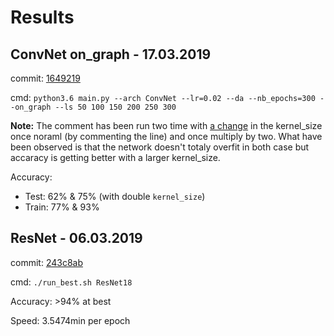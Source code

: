 # Results

## ConvNet on_graph - 17.03.2019
commit: [1649219](https://github.com/cgallay/Semester_Project/commit/164921931c932a8a3b77bc6f475be7e94bdb4729)

cmd: `python3.6 main.py --arch ConvNet --lr=0.02 --da --nb_epochs=300 --on_graph --ls 50 100 150 200 250 300`

**Note:** The comment has been run two time with [a change](https://github.com/cgallay/Semester_Project/blob/164921931c932a8a3b77bc6f475be7e94bdb4729/models/classics.py#L55) in the kernel_size once noraml (by commenting the line) and once multiply by two.
What have been observed is that the network doesn't totaly overfit in both case but accaracy is getting better with a larger kernel_size. 

Accuracy: 
- Test: 62% & 75% (with double `kernel_size`)
- Train: 77% & 93%

## ResNet - 06.03.2019
commit: [243c8ab](https://github.com/cgallay/Semester_Project/commit/243c8abe6d64a02e97a1c58be205843241444cb6)

cmd: `./run_best.sh ResNet18`

Accuracy: >94% at best

Speed: 3.5474min per epoch